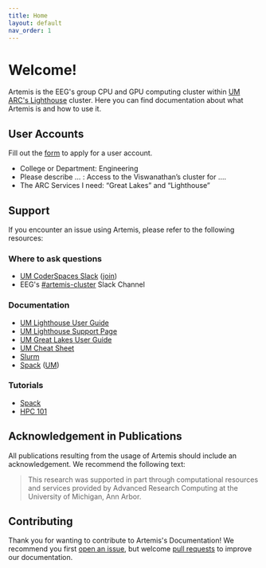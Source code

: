 ```yaml
---
title: Home
layout: default
nav_order: 1
---
```


# Welcome!

Artemis is the EEG's group CPU and GPU computing cluster within [UM ARC's Lighthouse](https://arc.umich.edu/lighthouse/) cluster.
Here you can find documentation about what Artemis is and how to use it.

## User Accounts

Fill out the [form](https://arc.umich.edu/login-request/) to apply for a user account.

- College or Department: Engineering
- Please describe … : Access to the Viswanathan’s cluster for ….
- The ARC Services I need: “Great Lakes” and “Lighthouse”


## Support

If you encounter an issue using Artemis, please refer to the following resources:

### Where to ask questions

- [UM CoderSpaces Slack](https://umich.enterprise.slack.com/archives/C02T1M5QNH3) ([join](https://documentation.its.umich.edu/node/352#JoinResign))
- EEG's [#artemis-cluster](https://umich.enterprise.slack.com/archives/C070HCDCY9F) Slack Channel

### Documentation

- [UM Lighthouse User Guide](https://arc.umich.edu/lighthouse/user-guide/)
- [UM Lighthouse Support Page](https://its.umich.edu/advanced-research-computing/high-performance-computing/lighthouse/support)
- [UM Great Lakes User Guide](https://arc.umich.edu/greatlakes/user-guide/)
- [UM Cheat Sheet](https://arc.umich.edu/wp-content/uploads/sites/4/2020/05/Great-Lakes-Cheat-Sheet.pdf)
- [Slurm](https://slurm.schedmd.com/documentation.html)
- [Spack](https://spack.readthedocs.io/en/latest/) ([UM](https://arc.umich.edu/spack/))

### Tutorials

- [Spack](https://spack-tutorial.readthedocs.io/en/latest/)
- [HPC 101](https://www.dropbox.com/scl/fo/8b54mv1hcl3tovft1tz54/h?rlkey=lfo2mgcg9fi563p0fnpkesmrj&dl=0)

## Acknowledgement in Publications

All publications resulting from the usage of Artemis should include an acknowledgement.
We recommend the following text:

> This research was supported in part through computational resources and services provided by Advanced Research Computing at the University of Michigan, Ann Arbor.

## Contributing

Thank you for wanting to contribute to Artemis's Documentation! We recommend you
first [open an issue][issue], but welcome [pull requests] to improve our documentation.

[pull requests]: https://github.com/BattModels/ArtemisUsers/pulls
[issue]: https://github.com/BattModels/ArtemisUsers/issues/
